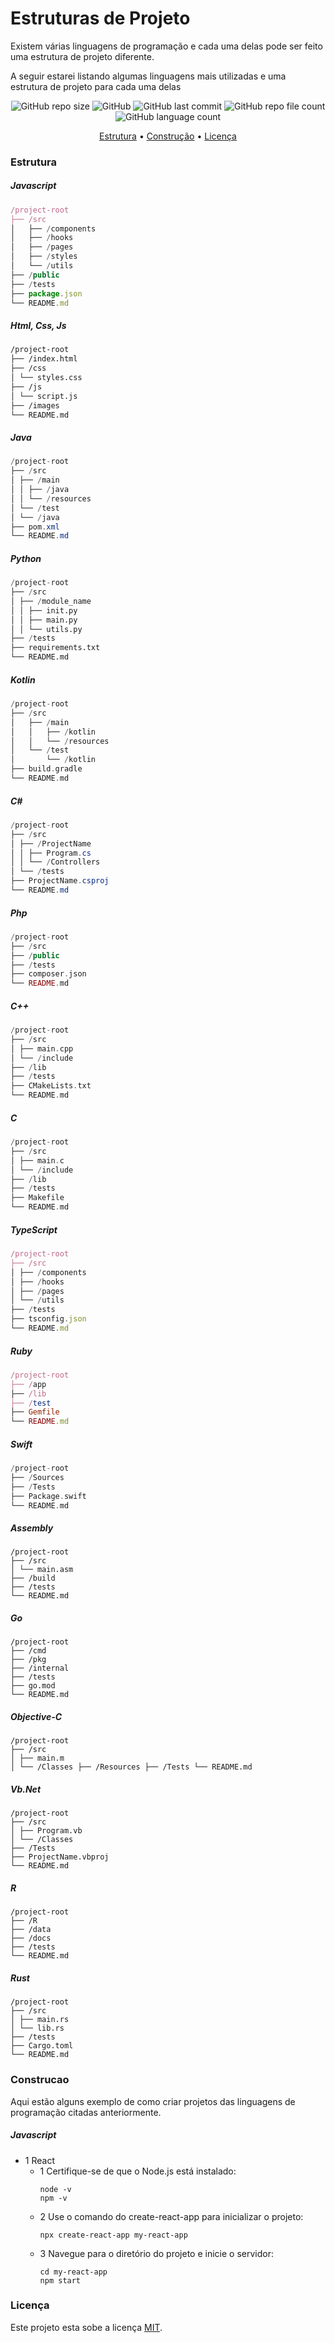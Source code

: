 # Estruturas de Projeto

Existem várias linguagens de programação e cada uma delas pode ser feito uma estrutura de projeto diferente. 

A seguir estarei listando algumas linguagens mais utilizadas e uma estrutura de projeto para cada uma delas

<p align="center">
  <img alt="GitHub repo size" src="https://img.shields.io/github/repo-size/gpd38/curiosidadeEstruturasDeProjeto?color=blue">
  <img alt="GitHub" src="https://img.shields.io/github/license/gpd38/curiosidadeEstruturasDeProjeto?color=red">
  <img alt="GitHub last commit" src="https://img.shields.io/github/last-commit/gpd38/curiosidadeEstruturasDeProjeto?color=green">
  <img alt="GitHub repo file count" src="https://img.shields.io/github/directory-file-count/gpd38/curiosidadeEstruturasDeProjeto?color=orange">
  <img alt="GitHub language count" src="https://img.shields.io/github/languages/count/gpd38/curiosidadeEstruturasDeProjeto?color=pink">
</p>

<p align="center">
	<a href="#Estrutura">Estrutura</a> •
	<a href="#Construcao">Construção</a> •
	<a href="#Licença">Licença</a>
</p>

### Estrutura

##### Javascript
```javascript
/project-root
├── /src
│   ├── /components
│   ├── /hooks
│   ├── /pages
│   ├── /styles
│   └── /utils
├── /public
├── /tests
├── package.json
└── README.md
```

##### Html, Css, Js
```html
/project-root
├── /index.html
├── /css
│ └── styles.css
├── /js
│ └── script.js
├── /images
└── README.md
```

##### Java
```java
/project-root
├── /src
│ ├── /main
│ │ ├── /java
│ │ └── /resources
│ └── /test
│ └── /java
├── pom.xml
└── README.md
```

##### Python
```python
/project-root
├── /src
│ ├── /module_name
│ │ ├── init.py
│ │ ├── main.py
│ │ └── utils.py
├── /tests
├── requirements.txt
└── README.md
```

##### Kotlin
```kotlin
/project-root
├── /src
│   ├── /main
│   │   ├── /kotlin
│   │   └── /resources
│   └── /test
│       └── /kotlin
├── build.gradle
└── README.md
```

##### C#
```c#
/project-root
├── /src
│ ├── /ProjectName
│ │ ├── Program.cs
│ │ └── /Controllers
│ └── /tests
├── ProjectName.csproj
└── README.md
```

##### Php
```php
/project-root
├── /src
├── /public
├── /tests
├── composer.json
└── README.md
```

##### C++
```c++
/project-root
├── /src
│ ├── main.cpp
│ └── /include
├── /lib
├── /tests
├── CMakeLists.txt
└── README.md
```

##### C
```c
/project-root
├── /src
│ ├── main.c
│ └── /include
├── /lib
├── /tests
├── Makefile
└── README.md
```

##### TypeScript
```typescript
/project-root
├── /src
│ ├── /components
│ ├── /hooks
│ ├── /pages
│ └── /utils
├── /tests
├── tsconfig.json
└── README.md
```

##### Ruby
```ruby
/project-root
├── /app
├── /lib
├── /test
├── Gemfile
└── README.md
```

##### Swift
```swift
/project-root
├── /Sources
├── /Tests
├── Package.swift
└── README.md
```

##### Assembly
```assembly
/project-root
├── /src
│ └── main.asm
├── /build
├── /tests
└── README.md
```

##### Go
```
/project-root
├── /cmd
├── /pkg
├── /internal
├── /tests
├── go.mod
└── README.md
```

##### Objective-C
```
/project-root
├── /src
│ ├── main.m
│ └── /Classes ├── /Resources ├── /Tests └── README.md
```

##### Vb.Net
```
/project-root
├── /src
│ ├── Program.vb
│ └── /Classes
├── /Tests
├── ProjectName.vbproj
└── README.md
```

##### R
```
/project-root
├── /R
├── /data
├── /docs
├── /tests
└── README.md
```

##### Rust
```
/project-root
├── /src
│ ├── main.rs
│ └── lib.rs
├── /tests
├── Cargo.toml
└── README.md
```

### Construcao

Aqui estão alguns exemplo de como criar projetos das linguagens de programação citadas anteriormente.

##### Javascript
* 1 React
  * 1 Certifique-se de que o Node.js está instalado:
     ~~~
     node -v
     npm -v
     ~~~
  * 2 Use o comando do create-react-app para inicializar o projeto:
     ~~~
     npx create-react-app my-react-app
     ~~~
  * 3 Navegue para o diretório do projeto e inicie o servidor:
     ~~~
     cd my-react-app
     npm start
     ~~~
  

### Licença

Este projeto esta sobe a licença [MIT](./LICENSE).
